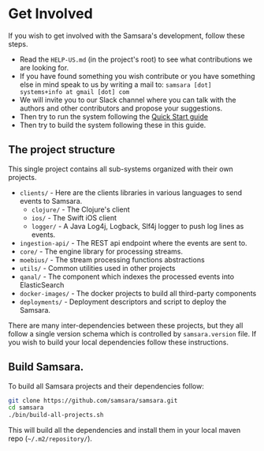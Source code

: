# Get Involved

If you wish to get involved with the Samsara's development, follow these steps.

   - Read the `HELP-US.md` (in the project's root) to see what
     contributions we are looking for.
   - If you have found something you wish contribute or you have
     something else in mind speak to us by writing a mail to: `samsara
     [dot] systems+info at gmail [dot] com`
   - We will invite you to our Slack channel where you can talk with
     the authors and other contributors and propose your suggestions.
   - Then try to run the system following the [Quick Start guide](/docs/quick-start.md)
   - Then try to build the system following these in this guide.


## The project structure

This single project contains all sub-systems organized with
their own projects.

   * `clients/` - Here are the clients libraries in various
     languages to send events to Samsara.
     * `clojure/` - The Clojure's client
     * `ios/` - The Swift iOS client
     * `logger/` - A Java Log4j, Logback, Slf4j logger to push log
       lines as events.
   * `ingestion-api/` - The REST api endpoint where the events
     are sent to.
   * `core/` - The engine library for processing streams.
   * `moebius/` - The stream processing functions abstractions
   * `utils/` - Common utilities used in other projects
   * `qanal/` - The component which indexes the processed events
     into ElasticSearch
   * `docker-images/` - The docker projects to build all third-party components
   * `deployments/` - Deployment descriptors and script to deploy the Samsara.

There are many inter-dependencies between these projects, but they all
follow a single version schema which is controlled by `samsara.version` file.
If you wish to build your local dependencies follow these instructions.

## Build Samsara.

To build all Samsara projects and their dependencies follow:

``` bash
git clone https://github.com/samsara/samsara.git
cd samsara
./bin/build-all-projects.sh
```

This will build all the dependencies and install them in your local maven
repo (`~/.m2/repository/`).
